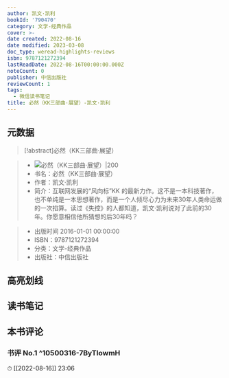 ```yaml
---
author: 凯文·凯利
bookId: '790470'
category: 文学-经典作品
cover: >-
date created: 2022-08-16
date modified: 2023-03-08
doc_type: weread-highlights-reviews
isbn: 9787121272394
lastReadDate: 2022-08-16T00:00:00.000Z
noteCount: 0
publisher: 中信出版社
reviewCount: 1
tags:
  - 微信读书笔记
title: 必然（KK三部曲·展望）-凯文·凯利
---
```


## 元数据

>[!abstract]必然（KK三部曲·展望）

> - ![必然（KK三部曲·展望）|200](https://wfqqreader-1252317822.image.myqcloud.com/cover/470/790470/t7_790470.jpg)
> - 书名：必然（KK三部曲·展望）
> - 作者：凯文·凯利
> - 简介：互联网发展的“风向标”KK 的最新力作。这不是一本科技著作，也不单纯是一本思想著作，而是一个人倾尽心力为未来30年人类命运做的一次掐算。读过《失控》的人都知道，凯文·凯利说对了此前的30年。你愿意相信他所猜想的后30年吗？

> - 出版时间 2016-01-01 00:00:00
> - ISBN：9787121272394
> - 分类：文学-经典作品
> - 出版社：中信出版社

## 高亮划线

## 读书笔记

## 本书评论

### 书评 No.1 ^10500316-7ByTlowmH

⏱ [[2022-08-16]] 23:06

